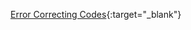 [Error Correcting Codes](/Error_Correcting_Codes.pdf){:target="_blank"}

<!--## Hamming Codes 

[HammingCodes.py](https://github.com/benmeyersUSC/RandomScripts/tree/main/error_correcting_codes)

Hamming codes are a kind of error-correcting (the first!) codes that enable both detection and reversion of errors in binary data. If I wanted to send binary data over some network or store it on a disk, how can I protect myself from physical disruptions accidentally flipping a bit in the data? There are many different ways in which a bit, being represented somehow physically in transit or storage, can be flipped or shut to 0. Data can become somewhat garbled in translation. 
Do I send it every couple seconds until I get a reply confirming
the clean reception? What if *that* message has a bit-flip on its way to me? If storing on a disk, do I just give up if the message comes out messy?
How can we embed within the data some mechanism to check and correct any errors that may arise in its transit or storage and do so efficiently?

### Enter Claude Shannon and Richard Hamming
While working at Bell Laboratories, these two pioneered Error-Correcting Codes in binary data that could first just detect errors, then eventually finding ways to precisely locate and thus fix errors in binary. This particular code, of course, was created by Richard Hamming, not Shannon, but sharing a desk at the Labs, they freely shared and built on each other's ideas, both pioneering aspects of information and communication theory.
**Shannon and Hamming sought to answer a groundbreaking question: *Can we develop a method to encode binary messages in a way that not only detects errors but also corrects them efficiently?***


If we wanted to send or store, for example, the four-bit code ```1011``` , how could we embed within it a minimal set of additional bits to aide in error-correction? We could definitely imagine ways
to stuff error-correcting (EC) bits between each data (D) bit and somehow use those to ensure fidelity, right? What if we, say, prepended each bit with two EC bits that are copies of
the D bit that follows, so our message would become```EC EC D EC EC D EC EC D EC EC D``` or ```1 1 1 0 0 0 1 1 1 1 1 1``` and have the receiving machine just check in trios and take the majority value? Could certainly work to add redundancy. But doing so triples the size of our message! At scale, this is a costly mechanism. 

What about instead adding the binary sum at the end of the four-bit piece of data, so our example would become ```D D D D EC EC...``` or ```1 0 1 1 1 1``` , where the first four bits are the same old D bits and the three EC bits at the end correspond to the sum of the digits (1 + 0 + 1 + 1 = 3, or 11 in binary)? What if instead we just had a single bit at the beginning or end that we set to either 1 or 0 depending on how to make the *total* sum of the bits (including the EC at the end) be even? These method could certainly tell us *whether or not* the data was messed with in any way. What about these sum bits flipping, though? What about finding and remedying the error?
Do we really want to have to retrieve another copy through another transmission if there is any error detected? Again, what about data storage? We need a way to not only detect, but fix!


#### Parity

As with many of the revolutionary insights at this time and place, reaching far and deep into the future, the answer lies in the powerful structure of binary digits themselves. The powerful and fundamental nature of a bit, literally having only two possible values, means that finding the location of an error means fixing it. We can use them to represent so much more than numbers in their most plain form. 


Building on the ideas of sums and parity discussed above, Hamming improved this concept in an incredibly intelligent way that allows the uncorrupted message to be recovered from one where a bit has been flipped. (To be clear, Hamming's code only work for a single bit flipping...it is however a conceptual jumping-off point and foundational for error correcting codes in general.)
Using Hamming codes, for a four-bit message, we could instead add 3 EC bits, which we will now call Parity (P) bits to our message and achieve some incredible results. 

Instead of 
```python
D1 D2 D3 D4
1  2  3  4
```
we can construct 
```python
(P1) (P2) D1 (P3) D2 D3 D4
  1   2   3   4   5  6  7
```

What is going on here? Why 3 P bits? Why that order?

First, let us refresh with some counting in binary from 1 to 7 (the number, or indices, of digits in our encoded message...we'll need these): 
>- 001 = 1
>- 010 = 2
>- 011 = 3
>- 100 = 4
>- 101 = 5
>- 110 = 6
>- 111 = 7

**Binary represents numbers as sums of powers of 2. The rightmost position (2^0) corresponds to the 1's place, the next (2^1) to the 2's place, and so on. We will be referring to these places in order from right to left, where the 1's place will the index 1, the 2's place will be index 2, and the 4's place will be index 3.**


Notice that certain number have a 1 in index 1. Some have a 1 in index 2 or 3. Some have
1s in multiple indices. Let's organize them accordingly...

"1" in the __:
>- 1's place, index 1: [1, 3, 5, 7]
>- 2's place, index 2: [2, 3, 6, 7]
>- 4's place, index 3: [4, 5, 6, 7]


There is certainly some overlap between these groups, but they're clearly well defined. And in fact, the overlap becomes crucially useful. For a number to be in one of these groups, it must have a 1 in the right index; it must include a specific *power* of 2 in its sum and in its binary representation. Specifically, for any of these numbers to be created by adding powers of 2 (**ie represented in binary!**) it can only be done in one distinct way.

Instead of a simple check-sum or parity bit, Hamming devised a parity-checking mechanism based on these groups. Each parity bit ensures that the total of its group is even. This provides a way to verify and locate errors in the encoded message. P1 corresponds to that first group (binary index 1), P2 to the second, and P3 to the third. Recognize again that these groups have a very specific affinity with each other: they share the same bit (or weight) in a given index. 

Recognize, too, that as with the digit-length of binary numbers, the amount of parity bits grows logarithmically (or another way to say it is the ratio of parity bits to data bits shrinks exponentially!) as the message size grows. For 1 million bits of data, only 21 parity bits are required. 

What can we do here? Let's revisit our proposed encoded message once more, 
but with the D bits filled in:

```python
(P1) (P2) 1 (P3) 0 1 1
 1    2   3  4   5 6 7
```

Hamming devised a scheme whereby we would assign these P bits a value that ensures that the sum of their index group is even. This way, we know *something* about certain parts of our message when it is sent and thus we have expectations for this property maintaining itself in transit and storage. If we recieve a Hamming-coded message and any of these parity bit groups do not add to an even number, then we will have known something went wrong in that group. And even more than that...Let us see it in action.

#### Parity Bit Assignment
>- P1: b1(=P1) + b3(=1) + b5(=0) + b7(=1) = P1 + 2.....*P1 must then be 0*
>- P2: b2(=P2) + b3(=1) + b6(=1) + b7(=1) = P2 + 3.....*P2 must then be 1*
>- P3: b4(=P3) + b5(=0) + b6(=1) + b7(=1) = P3 + 2.....*P3 must then be 0*

Now we know that our message, encoded, should be:

```python
(0) (1) 1 (0) 0 1 1
 1   2  3  4  5 6 7
```

#### Decoding the Message
When we receive a Hamming-coded message, we need to now verify that it arrived in tact. To do so, we need to verify these sums are even, because we know they were when the message was encoded. If they are all even, nothing more is needed and we just remove from the encoded message the bits at indices of powers of two (in other words, the P bits). 

If any of the sums are not even, then we have some work to do. Let's take a look at the code in [my Python script](https://github.com/benmeyersUSC/RandomScripts/tree/main/error_correcting_codes) to see how we fix an erroneous message. 

```python
# In our example:
# parities = {
#        {"P1": "indices": [1, 3, 5, 7], ...},
#        {"P2": "indices": [2, 3, 6, 7], ...},
#        {"P3": "indices": [4, 5, 6, 7], ...}
#    }
# msg = [0, 1, 1, 0, 0, 1, 1]

flipped_bit_index = 0                       # final answer accumulator
for k in parities.keys():                       # for each parity bit ("P1", "P2", "P3")
    indices = parities[k]["indices"]            # indices in the message that a P bit corresponds to (in P1's loop this would be [1, 3, 5, 7]
    sm = 0                                      # sum accumulator for inner loop
    for j in indices:                           # for each bit index in the indices we are checking
        sm += msg[j - 1]                            # add to sum the bit at the given index

    if sm % 2 != 0:                             # if the sum is not even
        p_number = k[1:]                            # chop of "P" from the P bit key (in P1's loop this is literally "P1" without the first character = "1")
        ordinal = (p_number) - 1                    # convert the parity bit number (from the key like "P1") to its corresponding zero-based index
        flipped_bit_index += 2 ** ordinal           # add 2^P to the current sum


# flipped_bit_index now contains the index of the bit that was messed up in the message we are decoding
```

Diving into the code, we see that we are actually accumulating the answer for which bit may have been flipped on the fly. For each P bit and its corresponding set of bits it checks (always including itself), we calculate the sum. If that sum is odd, we have an error in this group and **we thus know that the index of the flipped bit will have a weight of 1 in the binary representation of its index**. The more rare cases where P bits are flipped (only rare because there will be ~log2(K) P bits, where K is the total bits in the encoded message), only their own Parity check will fail (ie have an odd sum). If any other number in their list causes the failure of a given Parity check, it means by definition that it has other powers of 2 as a part of its sum, so other checks will fail too. 

By checking each parity group, we can identify the exact location of a single-bit error with no additional computation. This elegant solution harnesses the unique properties of binary numbers and parity. We harness the fact that a given power of two provides an otherwise unreachable dimension of addition for a number (at least in the realm of binary). Whereas multiples of 2 are every other number, the only power of 2 that oscillates that frequently is 2^0. While we can add 2 some amount of times to itself to calculate any even number, certainly any power of 2, we can only represent a number in *one* way with binary. You cannot say that 8 has 8 times 2^0 or 4 times 2^1 or 2 times 2^2, we must say that it has 1 times 2^3. The most we can say about a given power of 2 is yes or no. Binary is strict, but such strictness later entials powerful information. "Restriction today gives certainty tomorrow" shows itself everywhere in programming.

#### The Beauty of the Encoding

Beautifully, the algorithm just checks and accumulates the powers of 2, the basis vectors, of the groups that fail the check. If 7 is the bit that is flipped, we know that every single check needs to have failed because 7 contains in its sum: 2^0, 2^1, and 2^2. The only way to reach 7 is with this unique combination of powers of 2. The only way to reach 3 is with the precise mix of 2^0 and 2^1, the P bits 1 and 2 (again, the indexing is frustrating). 

The code may look naive and incomplete, in that a given failed check can be so confident as to what to add to our accumulated answer. However, *by construction*, we know that this method will work, because we encoded this message with P bits that specifically correspond to powers of 2. The only way to reach a certain number is with a certain combination of powers of 2 and certain powers of two can only reach certain numbers.

This process, as you can see in [my script](https://github.com/benmeyersUSC/RandomScripts/tree/main/error_correcting_codes), which exhaustively does this process for a random message of any length, will work for all lengths of messages. The only drawback in Hamming codes is that it only works to find a single flipped bit. If a message is corrupted in more than one place, we would be out of luck. Thank god for [The Hadamard Code](https://benmeyersusc.github.io/2024/11/29/hadamard-code.html)!

Also, as a fun supplement, an extremely concise version of the Hamming decoder, Hamming+, is available also in my [error correcting codes repository](https://github.com/benmeyersUSC/RandomScripts/tree/main/error_correcting_codes). It randomly generates a binary sequence, which in fairness could easily have multiple errors, of a certain length and then, in one computation, finds and flips the erroneous index. The way this works essentially boils down to the fact that, in a properly encoded message, the total parity of all the groups lined up together should also be 0, an even sum. If you align the indices, in binary, of all the slots in the message that have 1 as their value, you can line them up with respect to each power of 2 (each index in their binary number, each parity group to which they belong) and check for this parity. In a clean message, each group's total parity among 1-bits will be 0. And aligned in order, the total number, in this case, would be 000. However, if there is an erroneous bit in the message, this number will become exactly that of the erroneous bit (supposing there is just one error). If it is supposed to be a 0 and its a 1, then you could see that if it is say index 101, that P1s parity among 1-bits will be increased by 1 and thus incorrect, P2's will not change because 101 (now wrongly 1) is not in P2, and P3's will likely now also fail. The beauty with binary is that if it fails, it can only fail one way. If a bit is supposed to be 1 and it is 0, then this parity among 1-bits in each group will be *off* by 1, giving us 101 again. This process of checking parity among 1-bits in a P group can be done easily with the XOR, or Exclusive OR, operation. It only returns true when the sum of the bits it is judging is odd. -->

